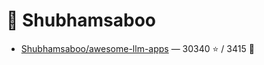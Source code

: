 # 👤 Shubhamsaboo

- [Shubhamsaboo/awesome-llm-apps](https://github.com/Shubhamsaboo/awesome-llm-apps) — 30340 ⭐️ / 3415 🍴
